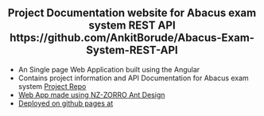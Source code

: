 <h2 align="center">
Project Documentation website for Abacus exam system REST API
https://github.com/AnkitBorude/Abacus-Exam-System-REST-API
</h2>
<ul>
<li>An Single page Web Application built using the Angular</li>
<li>Contains project information and API Documentation for Abacus exam system <a href="https://github.com/AnkitBorude/Abacus-Exam-System-REST-API">Project Repo</li>
<li>Web App made using NZ-ZORRO Ant Design</li>
<li>Deployed on github pages at</li>
<ul>